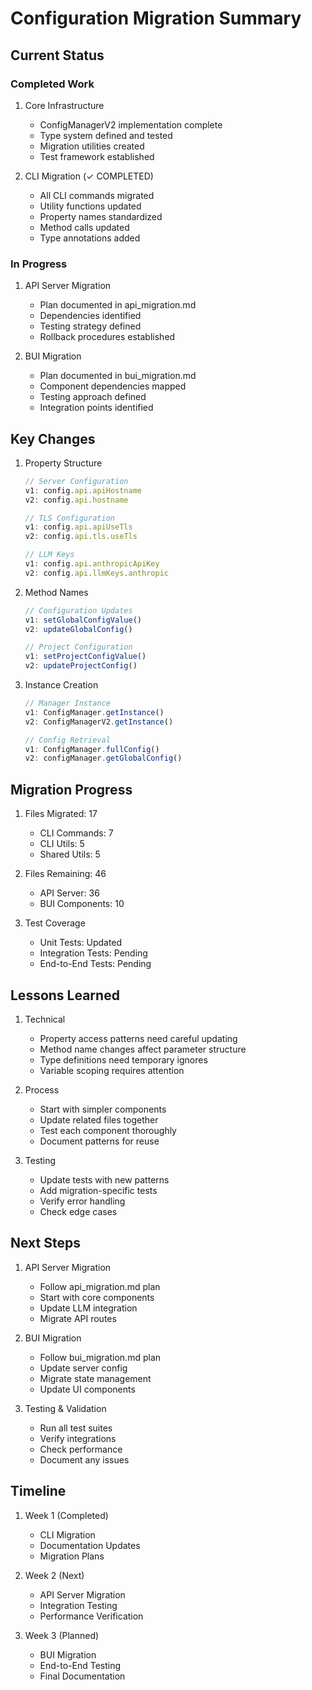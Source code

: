 # Configuration Migration Summary

## Current Status

### Completed Work

1. Core Infrastructure
   - ConfigManagerV2 implementation complete
   - Type system defined and tested
   - Migration utilities created
   - Test framework established

2. CLI Migration (✓ COMPLETED)
   - All CLI commands migrated
   - Utility functions updated
   - Property names standardized
   - Method calls updated
   - Type annotations added

### In Progress

1. API Server Migration
   - Plan documented in api_migration.md
   - Dependencies identified
   - Testing strategy defined
   - Rollback procedures established

2. BUI Migration
   - Plan documented in bui_migration.md
   - Component dependencies mapped
   - Testing approach defined
   - Integration points identified

## Key Changes

1. Property Structure
   ```typescript
   // Server Configuration
   v1: config.api.apiHostname
   v2: config.api.hostname

   // TLS Configuration
   v1: config.api.apiUseTls
   v2: config.api.tls.useTls

   // LLM Keys
   v1: config.api.anthropicApiKey
   v2: config.api.llmKeys.anthropic
   ```

2. Method Names
   ```typescript
   // Configuration Updates
   v1: setGlobalConfigValue()
   v2: updateGlobalConfig()

   // Project Configuration
   v1: setProjectConfigValue()
   v2: updateProjectConfig()
   ```

3. Instance Creation
   ```typescript
   // Manager Instance
   v1: ConfigManager.getInstance()
   v2: ConfigManagerV2.getInstance()

   // Config Retrieval
   v1: ConfigManager.fullConfig()
   v2: configManager.getGlobalConfig()
   ```

## Migration Progress

1. Files Migrated: 17
   - CLI Commands: 7
   - CLI Utils: 5
   - Shared Utils: 5

2. Files Remaining: 46
   - API Server: 36
   - BUI Components: 10

3. Test Coverage
   - Unit Tests: Updated
   - Integration Tests: Pending
   - End-to-End Tests: Pending

## Lessons Learned

1. Technical
   - Property access patterns need careful updating
   - Method name changes affect parameter structure
   - Type definitions need temporary ignores
   - Variable scoping requires attention

2. Process
   - Start with simpler components
   - Update related files together
   - Test each component thoroughly
   - Document patterns for reuse

3. Testing
   - Update tests with new patterns
   - Add migration-specific tests
   - Verify error handling
   - Check edge cases

## Next Steps

1. API Server Migration
   - Follow api_migration.md plan
   - Start with core components
   - Update LLM integration
   - Migrate API routes

2. BUI Migration
   - Follow bui_migration.md plan
   - Update server config
   - Migrate state management
   - Update UI components

3. Testing & Validation
   - Run all test suites
   - Verify integrations
   - Check performance
   - Document any issues

## Timeline

1. Week 1 (Completed)
   - CLI Migration
   - Documentation Updates
   - Migration Plans

2. Week 2 (Next)
   - API Server Migration
   - Integration Testing
   - Performance Verification

3. Week 3 (Planned)
   - BUI Migration
   - End-to-End Testing
   - Final Documentation